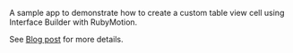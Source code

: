 A sample app to demonstrate how to create a custom table view cell using Interface Builder with RubyMotion.

See [Blog post](http://blog.nuventure.in/2014/12/19/custom-table-view-cell-using-interface-builder-with-rubymotion) for more details.
